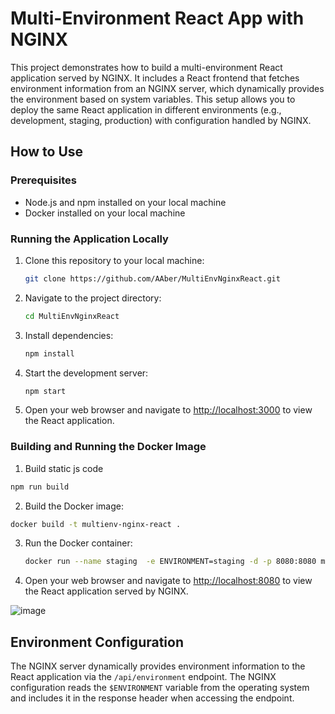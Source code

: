 # Multi-Environment React App with NGINX

This project demonstrates how to build a multi-environment React application served by NGINX. It includes a React frontend that fetches environment information from an NGINX server, which dynamically provides the environment based on system variables. This setup allows you to deploy the same React application in different environments (e.g., development, staging, production) with configuration handled by NGINX.

## How to Use

### Prerequisites

- Node.js and npm installed on your local machine
- Docker installed on your local machine

### Running the Application Locally

1. Clone this repository to your local machine:

   ```bash
   git clone https://github.com/AAber/MultiEnvNginxReact.git
   ```

2. Navigate to the project directory:

   ```bash
   cd MultiEnvNginxReact
   ```

3. Install dependencies:

   ```bash
   npm install
   ```

4. Start the development server:

   ```bash
   npm start
   ```

5. Open your web browser and navigate to [http://localhost:3000](http://localhost:3000) to view the React application.

### Building and Running the Docker Image

1.  Build static js code

   ```bash
   npm run build
   ```

2.  Build the Docker image:

   ```bash
   docker build -t multienv-nginx-react .
   ```

3. Run the Docker container:

   ```bash
   docker run --name staging  -e ENVIRONMENT=staging -d -p 8080:8080 multienv-nginx-react
   ```

4. Open your web browser and navigate to [http://localhost:8080](http://localhost:8080) to view the React application served by NGINX.

![image](https://github.com/AAber/MultiEnvNginxReact/assets/4179519/b3a23a93-f696-4ec9-b356-eebe4c87755e)


## Environment Configuration

The NGINX server dynamically provides environment information to the React application via the `/api/environment` endpoint. The NGINX configuration reads the `$ENVIRONMENT` variable from the operating system and includes it in the response header when accessing the endpoint.

